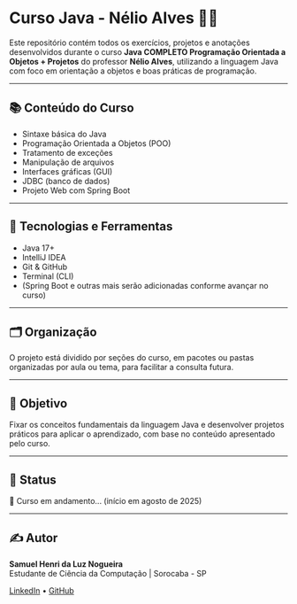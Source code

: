 # Curso Java - Nélio Alves 👨‍💻

Este repositório contém todos os exercícios, projetos e anotações desenvolvidos durante o curso **Java COMPLETO Programação Orientada a Objetos + Projetos** do professor **Nélio Alves**, utilizando a linguagem Java com foco em orientação a objetos e boas práticas de programação.

---

## 📚 Conteúdo do Curso

- Sintaxe básica do Java
- Programação Orientada a Objetos (POO)
- Tratamento de exceções
- Manipulação de arquivos
- Interfaces gráficas (GUI)
- JDBC (banco de dados)
- Projeto Web com Spring Boot

---

## 🚀 Tecnologias e Ferramentas

- Java 17+
- IntelliJ IDEA
- Git & GitHub
- Terminal (CLI)
- (Spring Boot e outras mais serão adicionadas conforme avançar no curso)

---

## 🗂 Organização

O projeto está dividido por seções do curso, em pacotes ou pastas organizadas por aula ou tema, para facilitar a consulta futura.

---

## 🧠 Objetivo

Fixar os conceitos fundamentais da linguagem Java e desenvolver projetos práticos para aplicar o aprendizado, com base no conteúdo apresentado pelo curso.

---

## 📌 Status

🚧 Curso em andamento... (início em agosto de 2025)

---

## ✍️ Autor

**Samuel Henri da Luz Nogueira**  
Estudante de Ciência da Computação | Sorocaba - SP

[LinkedIn](https://www.linkedin.com/in/seu-usuario) • [GitHub](https://github.com/seu-usuario)

